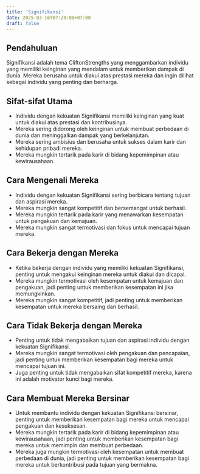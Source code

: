 ```yaml
---
title: 'Signifikansi'
date: 2025-03-16T07:20:00+07:00
draft: false
---
```


## Pendahuluan

Signifikansi adalah tema CliftonStrengths yang menggambarkan individu yang memiliki keinginan yang mendalam untuk memberikan dampak di dunia. Mereka berusaha untuk diakui atas prestasi mereka dan ingin dilihat sebagai individu yang penting dan berharga.

## Sifat-sifat Utama

- Individu dengan kekuatan Signifikansi memiliki keinginan yang kuat untuk diakui atas prestasi dan kontribusinya.
- Mereka sering didorong oleh keinginan untuk membuat perbedaan di dunia dan meninggalkan dampak yang berkelanjutan.
- Mereka sering ambisius dan berusaha untuk sukses dalam karir dan kehidupan pribadi mereka.
- Mereka mungkin tertarik pada karir di bidang kepemimpinan atau kewirausahaan.

## Cara Mengenali Mereka

- Individu dengan kekuatan Signifikansi sering berbicara tentang tujuan dan aspirasi mereka.
- Mereka mungkin sangat kompetitif dan bersemangat untuk berhasil.
- Mereka mungkin tertarik pada karir yang menawarkan kesempatan untuk pengakuan dan kemajuan.
- Mereka mungkin sangat termotivasi dan fokus untuk mencapai tujuan mereka.

## Cara Bekerja dengan Mereka

- Ketika bekerja dengan individu yang memiliki kekuatan Signifikansi, penting untuk mengakui keinginan mereka untuk diakui dan dicapai.
- Mereka mungkin termotivasi oleh kesempatan untuk kemajuan dan pengakuan, jadi penting untuk memberikan kesempatan ini jika memungkinkan.
- Mereka mungkin sangat kompetitif, jadi penting untuk memberikan kesempatan untuk mereka bersaing dan berhasil.

## Cara Tidak Bekerja dengan Mereka

- Penting untuk tidak mengabaikan tujuan dan aspirasi individu dengan kekuatan Signifikansi.
- Mereka mungkin sangat termotivasi oleh pengakuan dan pencapaian, jadi penting untuk memberikan kesempatan bagi mereka untuk mencapai tujuan ini.
- Juga penting untuk tidak mengabaikan sifat kompetitif mereka, karena ini adalah motivator kunci bagi mereka.

## Cara Membuat Mereka Bersinar

- Untuk membantu individu dengan kekuatan Signifikansi bersinar, penting untuk memberikan kesempatan bagi mereka untuk mencapai pengakuan dan kesuksesan.
- Mereka mungkin tertarik pada karir di bidang kepemimpinan atau kewirausahaan, jadi penting untuk memberikan kesempatan bagi mereka untuk memimpin dan membuat perbedaan.
- Mereka juga mungkin termotivasi oleh kesempatan untuk membuat perbedaan di dunia, jadi penting untuk memberikan kesempatan bagi mereka untuk berkontribusi pada tujuan yang bermakna.
